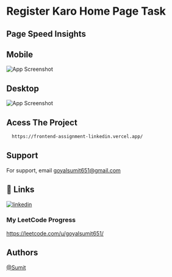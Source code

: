 
# Register Karo Home Page Task






## Page Speed Insights
## Mobile
![App Screenshot](https://i.postimg.cc/1zcm9G4R/Screenshot-2025-01-20-205345.png)
## Desktop
![App Screenshot](https://i.postimg.cc/V6fY5Jbq/Screenshot-2025-01-20-205355.png)


## Acess The Project


```bash
  https://frontend-assignment-linkedin.vercel.app/
```

## Support

For support, email goyalsumit651@gmail.com 

## 🔗 Links

[![linkedin](https://img.shields.io/badge/linkedin-0A66C2?style=for-the-badge&logo=linkedin&logoColor=white)](https://www.linkedin.com/in/sumit-goyal-87207a213/)
### My LeetCode Progress
https://leetcode.com/u/goyalsumit651/





## Authors

 [@Sumit](https://www.github.com/Sumit240803)

